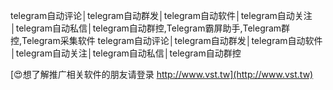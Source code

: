 telegram自动评论│telegram自动群发│telegram自动软件│telegram自动关注│telegram自动私信│telegram自动群控,Telegram霸屏助手,Telegram群控,Telegram采集软件
telegram自动评论│telegram自动群发│telegram自动软件│telegram自动关注│telegram自动私信│telegram自动群控

[😍想了解推广相关软件的朋友请登录 http://www.vst.tw](http://www.vst.tw)



